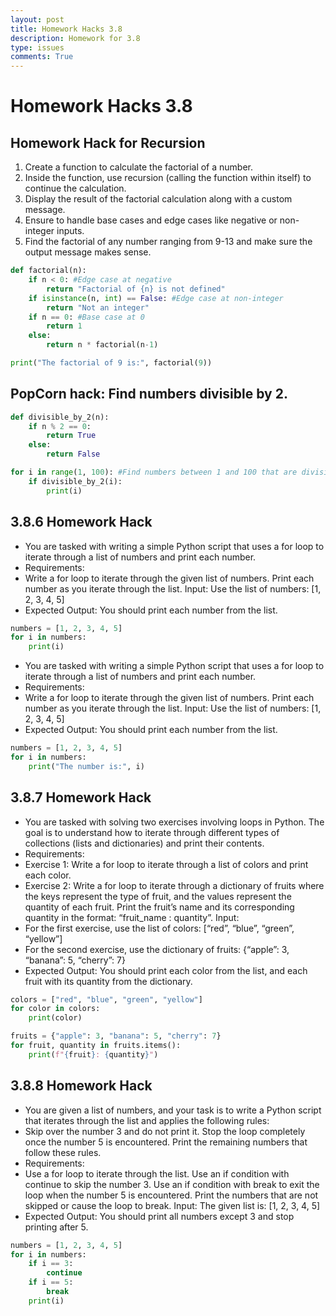 ```yaml
---
layout: post
title: Homework Hacks 3.8
description: Homework for 3.8
type: issues
comments: True
---
```


# Homework Hacks 3.8

## Homework Hack for Recursion
1. Create a function to calculate the factorial of a number.
2. Inside the function, use recursion (calling the function within itself) to continue the calculation.
3. Display the result of the factorial calculation along with a custom message.
4. Ensure to handle base cases and edge cases like negative or non-integer inputs.
5. Find the factorial of any number ranging from 9-13 and make sure the output message makes sense.

```python
def factorial(n):
    if n < 0: #Edge case at negative
        return "Factorial of {n} is not defined"
    if isinstance(n, int) == False: #Edge case at non-integer
        return "Not an integer"
    if n == 0: #Base case at 0
        return 1
    else:
        return n * factorial(n-1)

print("The factorial of 9 is:", factorial(9))
```

## PopCorn hack: Find numbers divisible by 2.

```python
def divisible_by_2(n):
    if n % 2 == 0:
        return True
    else:
        return False

for i in range(1, 100): #Find numbers between 1 and 100 that are divisible by 2
    if divisible_by_2(i):
        print(i)
```

## 3.8.6 Homework Hack

- You are tasked with writing a simple Python script that uses a for loop to iterate through a list of numbers and print each number.
- Requirements:
- Write a for loop to iterate through the given list of numbers. Print each number as you iterate through the list. Input: Use the list of numbers: [1, 2, 3, 4, 5]
- Expected Output: You should print each number from the list.

```python
numbers = [1, 2, 3, 4, 5]
for i in numbers:
    print(i)
```

- You are tasked with writing a simple Python script that uses a for loop to iterate through a list of numbers and print each number.
- Requirements:
- Write a for loop to iterate through the given list of numbers. Print each number as you iterate through the list. Input: Use the list of numbers: [1, 2, 3, 4, 5]
- Expected Output: You should print each number from the list.

```python
numbers = [1, 2, 3, 4, 5]
for i in numbers:
    print("The number is:", i)
```

## 3.8.7 Homework Hack

- You are tasked with solving two exercises involving loops in Python. The goal is to understand how to iterate through different types of collections (lists and dictionaries) and print their contents.
- Requirements:
- Exercise 1: Write a for loop to iterate through a list of colors and print each color.
- Exercise 2: Write a for loop to iterate through a dictionary of fruits where the keys represent the type of fruit, and the values represent the quantity of each fruit. Print the fruit’s name and its corresponding quantity in the format: “fruit_name : quantity”. Input:
- For the first exercise, use the list of colors: [“red”, “blue”, “green”, “yellow”]
- For the second exercise, use the dictionary of fruits: {“apple”: 3, “banana”: 5, “cherry”: 7}
- Expected Output: You should print each color from the list, and each fruit with its quantity from the dictionary.

```python
colors = ["red", "blue", "green", "yellow"]
for color in colors:
    print(color)

fruits = {"apple": 3, "banana": 5, "cherry": 7}
for fruit, quantity in fruits.items():
    print(f"{fruit}: {quantity}")
```

## 3.8.8 Homework Hack

- You are given a list of numbers, and your task is to write a Python script that iterates through the list and applies the following rules:
- Skip over the number 3 and do not print it. Stop the loop completely once the number 5 is encountered. Print the remaining numbers that follow these rules.
- Requirements:
- Use a for loop to iterate through the list. Use an if condition with continue to skip the number 3. Use an if condition with break to exit the loop when the number 5 is encountered. Print the numbers that are not skipped or cause the loop to break. Input: The given list is: [1, 2, 3, 4, 5]
- Expected Output: You should print all numbers except 3 and stop printing after 5.

```python
numbers = [1, 2, 3, 4, 5]
for i in numbers:
    if i == 3:
        continue
    if i == 5:
        break
    print(i)
```
